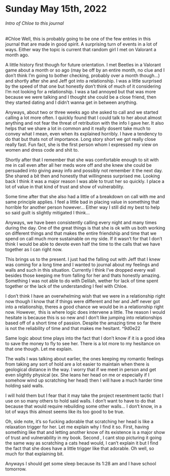 # Sunday May 15th, 2022

###### Intro of Chloe to this journal
#Chloe
Well, this is probably going to be one of the few entries in this journal that are made in good spirit. A surprising turn of events in a lot of ways. Either way the topic is current that random girl I met on Valorant a month ago.

A little history first though for future orientation. I met Beetles in a Valorant game about a month or so ago (may be off by an entire month, no clue and I don’t think I’m going to bother checking, probably over a month though...) and shortly after she and Jeff got into a relationship. I was a little surprised by the speed of that one but honestly don’t think of much of it considering I’m not looking for a relationship. I was a tad annoyed but that was more because we were talking and I thought she could be a close friend, then they started dating and I didn’t wanna get in between anything.

Anyways, about two or three weeks ago she asked to call and we started calling a lot more often. I quickly found that I could talk to her about almost anything and not fear the threat of retribution with the info I gave her. It also helps that we share a lot in common and it really dosent take much to convey what I mean, even when its explained horribly. I have a tendency to do that but thats not of importance. Long story short we got really close really fast. Fun fact, she is the first person whom I expressed my view on women and dress code and shit to.

Shortly after that I remember that she was comfortable enough to sit with me in call even after all her meds wore off and she knew she could be persuaded into giving away info and possibly not remember it the next day. She shared a bit then and honestly that willingness surprised me. Looking back I think it was a major reason I was able to trust her so quickly. I place a lot of value in that kind of trust and show of vulnerability.

Some time after that she also had a little of a breakdown on call with me and same principle applies. I feel a little bad in placing value in something that horrible for another person however... Either way I still did my best to help so said guilt is slightly mitigated I think...

Anyways, we have been consistently calling every night and many times during the day. One of the great things is that she is ok with us both working on different things and that makes the entire friendship and time that we spend on call much more sustainable on my side. If it wasn’t for that I don’t think I would be able to devote even half the time to the calls that we have together as I can right now.

This brings us to the present. I just had the falling out with Jeff that I knew was coming for a long time and I wanted to journal about my feelings and walls and such in this situation. Currently I think I’ve dropped every wall besides those keeping me from falling for her and thats honestly amazing. Something I was not able to do with Delilah, wether for lack of time spent together or the lack of the understanding I feel with Chloe. 

I don’t think I have an overwhelming wish that we were in a relationship right now though I know that if things were different and her and Jeff never got into a relationship, theres a good chance we would be in a relationship right now. However,  this is where logic does intervene a little. The reason I would hesitate is because this is so new and I don’t like jumping into relationships based off of a short time of passion. Despite the amazing time so far there is not the reliability of time and that makes me hesitant. ^9d0e22

Same logic about time plays into the fact that I don’t know if it is a good idea to save the money to fly to see her. There is a lot more to my hesitance on that one though. Let me explain.

The walls I was talking about earlier, the ones keeping my romantic feelings from taking any sort of hold are a lot easier to maintain when there is geological distance in the way. I worry that if we meet in person and get even slightly physical (ex. She leans her head on me or especially if I somehow wind up scratching her head) then I will have a much harder time holding said walls. 

I will hold them but I fear that it may take the project resentment tactic that I use on so many others to hold said walls. I don’t want to have to do that because that would require rebuilding some other walls... I don’t know, in a lot of ways this almost seems like its too good to be true.

Oh, side note, it’s so fucking adorable that scratching her head is like a relaxation trigger for her. Let me explain why I find it so. First, having something like that and letting another know of its existence is a major show of trust and vulnerability in my book. Second , I cant stop picturing it going the same way as scratching a cats head would, I can’t explain it but I find the fact that she does have a little trigger like that adorable. Oh well, so much for that explaining bit.

Anyways I should get some sleep because its 1:28 am and I have school tomorrow.